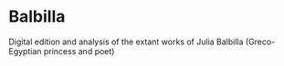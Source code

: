 # Balbilla
Digital edition and analysis of the extant works of Julia Balbilla (Greco-Egyptian princess and poet)
